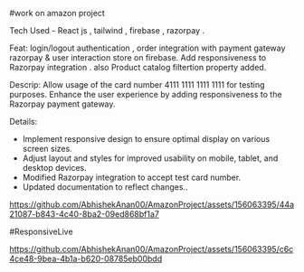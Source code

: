 #work on amazon project

Tech Used - React js , tailwind , firebase , razorpay .

Feat:  login/logout authentication , order integration with payment gateway razorpay & user interaction store on firebase. Add responsiveness to Razorpay integration .
also Product catalog filtertion property added.

Descrip:
Allow usage of the card number 4111 1111 1111 1111 for testing purposes.
Enhance the user experience by adding responsiveness to the Razorpay payment gateway.

Details:
- Implement responsive design to ensure optimal display on various screen sizes.
- Adjust layout and styles for improved usability on mobile, tablet, and desktop devices.
- Modified Razorpay integration to accept test card number.
- Updated documentation to reflect changes..

https://github.com/AbhishekAnan00/AmazonProject/assets/156063395/44a21087-b843-4c40-8ba2-09ed868bf1a7

#ResponsiveLive


https://github.com/AbhishekAnan00/AmazonProject/assets/156063395/c6c4ce48-9bea-4b1a-b620-08785eb00bdd

